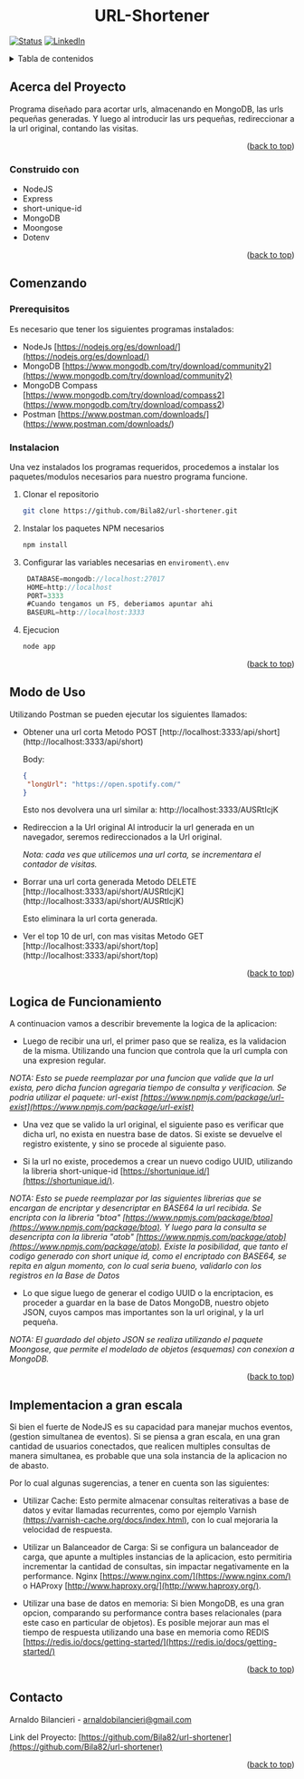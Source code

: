 <a name="readme-top"></a>

<h1 align="center"> URL-Shortener </h1> 

 <!-- PROJECT SHIELDS -->
[![Status][status-shield]][status-url]
[![LinkedIn][linkedin-shield]][linkedin-url]

<!-- TABLE OF CONTENTS -->
<details>
  <summary>Tabla de contenidos</summary>
  <ol>
    <li>
      <a href="#acerca-del-proyecto">Acerca del proyecto</a>
      <ul>
        <li><a href="#construido-con">Construido con</a></li>
      </ul>
    </li>
    <li>
      <a href="#comenzando">Comenzando</a>
      <ul>
        <li><a href="#prerequisitos">Prerequisitos</a></li>
        <li><a href="#instalacion">Instalacion</a></li>
      </ul>
    </li>
    <li><a href="#modo-de-uso">Modo de Uso</a></li>
    <li><a href="#contacto">Contacto</a></li>
    <li><a href="#logica-de-funcionamiento">Logica de Funcionamiento</a></li>
    <li><a href="#implementacion-a-gran-escala">Implementacion a gran escala</a></li>
  </ol>
</details>

<!-- ABOdUT THE PROJECT -->
## Acerca del Proyecto

Programa diseñado para acortar urls, almacenando en MongoDB, las urls pequeñas generadas. Y luego al introducir las urs pequeñas, redireccionar a la url original, contando las visitas.

<p align="right">(<a href="#readme-top">back to top</a>)</p>

### Construido con

* NodeJS
* Express
* short-unique-id
* MongoDB
* Moongose
* Dotenv

<p align="right">(<a href="#readme-top">back to top</a>)</p>

<!-- GETTING STARTED -->
## Comenzando

### Prerequisitos

Es necesario que tener los siguientes programas instalados:
* NodeJs [https://nodejs.org/es/download/](https://nodejs.org/es/download/)
* MongoDB [https://www.mongodb.com/try/download/community2](https://www.mongodb.com/try/download/community2)
* MongoDB Compass [https://www.mongodb.com/try/download/compass2] (https://www.mongodb.com/try/download/compass2)
* Postman [https://www.postman.com/downloads/] (https://www.postman.com/downloads/)

### Instalacion

Una vez instalados los programas requeridos, procedemos a instalar los paquetes/modulos necesarios para nuestro programa funcione.

1. Clonar el repositorio
   ```sh
   git clone https://github.com/Bila82/url-shortener.git
   ```
2. Instalar los paquetes NPM necesarios
   ```sh
   npm install
   ```
3. Configurar las variables necesarias en `enviroment\.env`
   ```js
    DATABASE=mongodb://localhost:27017
    HOME=http://localhost
    PORT=3333
    #Cuando tengamos un F5, deberiamos apuntar ahi
    BASEURL=http://localhost:3333
   ```
4. Ejecucion
   ```sh
   node app
   ``` 

<p align="right">(<a href="#readme-top">back to top</a>)</p>

<!-- USAGE EXAMPLES -->
## Modo de Uso

Utilizando Postman se pueden ejecutar los siguientes llamados:

* Obtener una url corta
  Metodo POST  [http://localhost:3333/api/short] (http://localhost:3333/api/short)
  
  Body: 
  ```JSON
  {
   "longUrl": "https://open.spotify.com/"
  }
  ```
  Esto nos devolvera una url similar a:  http://localhost:3333/AUSRtIcjK 
  
* Redireccion a la Url original
  Al introducir la url generada en un navegador, seremos redireccionados a la Url original.
  
  _Nota: cada ves que utilicemos una url corta, se incrementara el contador de visitas._
  
* Borrar una url corta generada
  Metodo DELETE [http://localhost:3333/api/short/AUSRtIcjK] (http://localhost:3333/api/short/AUSRtIcjK)
  
  Esto eliminara la url corta generada.
  
* Ver el top 10 de url, con mas visitas
  Metodo GET [http://localhost:3333/api/short/top] (http://localhost:3333/api/short/top)

<p align="right">(<a href="#readme-top">back to top</a>)</p>

<!-- LOGIC -->
## Logica de Funcionamiento

A continuacion vamos a describir brevemente la logica de la aplicacion:

* Luego de recibir una url, el primer paso que se realiza, es la validacion de la misma. Utilizando una funcion que controla que la url cumpla con una expresion regular.

_NOTA: Esto se puede reemplazar por una funcion que valide que la url exista, pero dicha funcion agregaria tiempo de consulta y verificacion. Se podria utilizar el paquete: url-exist [https://www.npmjs.com/package/url-exist](https://www.npmjs.com/package/url-exist)_

* Una vez que se valido la url original, el siguiente paso es verificar que dicha url, no exista en nuestra base de datos. Si existe se devuelve el registro existente, y sino se procede al siguiente paso.

* Si la url no existe, procedemos a crear un nuevo codigo UUID, utilizando la libreria short-unique-id [https://shortunique.id/](https://shortunique.id/).

_NOTA: Esto se puede reemplazar por las siguientes librerias que se encargan de encriptar y desencriptar en BASE64 la url recibida. Se encripta con la libreria "btoa" [https://www.npmjs.com/package/btoa](https://www.npmjs.com/package/btoa). Y luego para la consulta se desencripta con la libreria "atob" [https://www.npmjs.com/package/atob](https://www.npmjs.com/package/atob).
Existe la posibilidad, que tanto el codigo generado con short unique id, como el encriptado con BASE64, se repita en algun momento, con lo cual seria bueno, validarlo con los registros en la Base de Datos_

* Lo que sigue luego de generar el codigo UUID o la encriptacion, es proceder a guardar en la base de Datos MongoDB, nuestro objeto JSON, cuyos campos mas importantes son la url original, y la url pequeña.

_NOTA: El guardado del objeto JSON se realiza utilizando el paquete Moongose, que permite el modelado de objetos (esquemas) con conexion a MongoDB._

<p align="right">(<a href="#readme-top">back to top</a>)</p>

<!-- IMPLEMENTATION -->
## Implementacion a gran escala

Si bien el fuerte de NodeJS es su capacidad para manejar muchos eventos, (gestion simultanea de eventos). Si se piensa a gran escala, en una gran cantidad de usuarios conectados, que realicen multiples consultas de manera simultanea, es probable que una sola instancia de la aplicacion no de abasto.

Por lo cual algunas sugerencias, a tener en cuenta son las siguientes:

* Utilizar Cache: Esto permite almacenar consultas reiterativas a base de datos y evitar llamadas recurrentes, como por ejemplo Varnish [(https://varnish-cache.org/docs/index.html)](https://varnish-cache.org/docs/index.html), con lo cual mejoraria la velocidad de respuesta.

* Utilizar un Balanceador de Carga: Si se configura un balanceador de carga, que apunte a multiples instancias de la aplicacion, esto permitiria incrementar la cantidad de consultas, sin impactar negativamente en la performance. Nginx [https://www.nginx.com/](https://www.nginx.com/) o HAProxy [http://www.haproxy.org/](http://www.haproxy.org/).

* Utilizar una base de datos en memoria: Si bien MongoDB, es una gran opcion, comparando su performance contra bases relacionales (para este caso en particular de objetos). Es posible mejorar aun mas el tiempo de respuesta utilizando una base en memoria como REDIS [https://redis.io/docs/getting-started/](https://redis.io/docs/getting-started/)

<p align="right">(<a href="#readme-top">back to top</a>)</p>

<!-- CONTACT -->
## Contacto

Arnaldo Bilancieri -  arnaldobilancieri@gmail.com

Link del Proyecto: [https://github.com/Bila82/url-shortener](https://github.com/Bila82/url-shortener)

<p align="right">(<a href="#readme-top">back to top</a>)</p>


<!-- MARKDOWN LINKS-->
<!-- https://www.markdownguide.org/basic-syntax/#reference-style-links -->
[status-shield]: https://img.shields.io/badge/Status-Finalizado-green
[status-url]: Finalizado
[linkedin-shield]: https://img.shields.io/badge/-LinkedIn-black.svg?style=for-the-badge&logo=linkedin&colorB=555
[linkedin-url]: https://www.linkedin.com/in/arnaldo-gabriel-bilancieri-99b24011/
